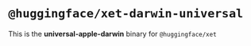 # `@huggingface/xet-darwin-universal`

This is the **universal-apple-darwin** binary for `@huggingface/xet`
